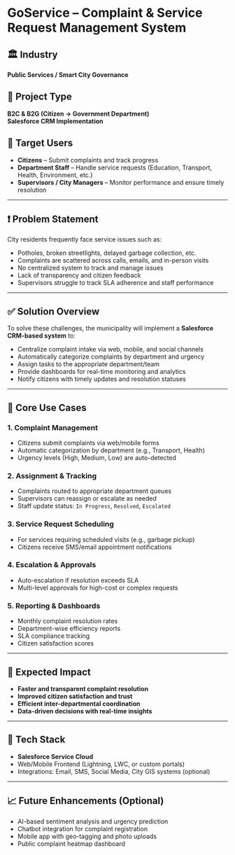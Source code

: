 # GoService – Complaint & Service Request Management System

## 🏛️ Industry
**Public Services / Smart City Governance**

## 🧩 Project Type
**B2C & B2G (Citizen → Government Department)**  
**Salesforce CRM Implementation**

## 👥 Target Users
- **Citizens** – Submit complaints and track progress  
- **Department Staff** – Handle service requests (Education, Transport, Health, Environment, etc.)  
- **Supervisors / City Managers** – Monitor performance and ensure timely resolution

---

## ❗ Problem Statement

City residents frequently face service issues such as:

- Potholes, broken streetlights, delayed garbage collection, etc.
- Complaints are scattered across calls, emails, and in-person visits
- No centralized system to track and manage issues
- Lack of transparency and citizen feedback
- Supervisors struggle to track SLA adherence and staff performance

---

## ✅ Solution Overview

To solve these challenges, the municipality will implement a **Salesforce CRM-based system** to:

- Centralize complaint intake via web, mobile, and social channels
- Automatically categorize complaints by department and urgency
- Assign tasks to the appropriate department/team
- Provide dashboards for real-time monitoring and analytics
- Notify citizens with timely updates and resolution statuses

---

## 🔄 Core Use Cases

### 1. Complaint Management
- Citizens submit complaints via web/mobile forms
- Automatic categorization by department (e.g., Transport, Health)
- Urgency levels (High, Medium, Low) are auto-detected

### 2. Assignment & Tracking
- Complaints routed to appropriate department queues
- Supervisors can reassign or escalate as needed
- Staff update status: `In Progress`, `Resolved`, `Escalated`

### 3. Service Request Scheduling
- For services requiring scheduled visits (e.g., garbage pickup)
- Citizens receive SMS/email appointment notifications

### 4. Escalation & Approvals
- Auto-escalation if resolution exceeds SLA
- Multi-level approvals for high-cost or complex requests

### 5. Reporting & Dashboards
- Monthly complaint resolution rates
- Department-wise efficiency reports
- SLA compliance tracking
- Citizen satisfaction scores

---

## 🚀 Expected Impact

- **Faster and transparent complaint resolution**
- **Improved citizen satisfaction and trust**
- **Efficient inter-departmental coordination**
- **Data-driven decisions with real-time insights**

---

## 📌 Tech Stack

- **Salesforce Service Cloud**  
- Web/Mobile Frontend (Lightning, LWC, or custom portals)  
- Integrations: Email, SMS, Social Media, City GIS systems (optional)

---

## 📈 Future Enhancements (Optional)
- AI-based sentiment analysis and urgency prediction  
- Chatbot integration for complaint registration  
- Mobile app with geo-tagging and photo uploads  
- Public complaint heatmap dashboard

<!-- ---

## 📬 Contact
For more information, contact the GoService project team or your city's IT/Governance department. -->
